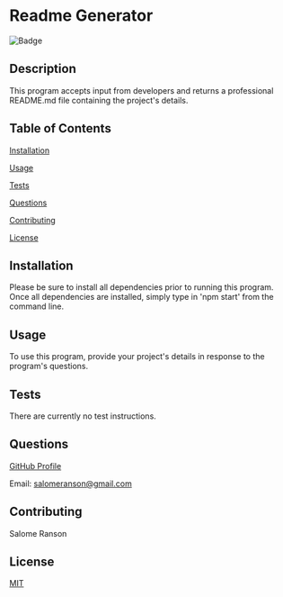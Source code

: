 # Readme Generator

   ![Badge](https://badgen.net/badge/license/MIT/blue)

   ## Description
   This program accepts input from developers and returns a professional README.md file containing the project's details.

  ## Table of Contents
  
  [Installation](https://github.com/sranson/Readme-Generator#Installation)

  [Usage](https://github.com/sranson/Readme-Generator#Usage)

  [Tests](https://github.com/sranson/Readme-Generator#Testing)

  [Questions](https://github.com/sranson/Readme-Generator#Questions)

  [Contributing](https://github.com/sranson/Readme-Generator#Contributing)

  [License](https://github.com/sranson/Readme-Generator#License)
  

   ## Installation
   Please be sure to install all dependencies prior to running this program. Once all dependencies are installed, simply type in 'npm start' from the command line.

   ## Usage
   To use this program, provide your  project's details in response to the program's questions.

   ## Tests
   There are currently no test instructions.

   ## Questions
   [GitHub Profile](https://github.com/sranson)

   Email: salomeranson@gmail.com
   
   ## Contributing
   Salome Ranson

   ## License
   [MIT](https://choosealicense.com/licenses/mit/)